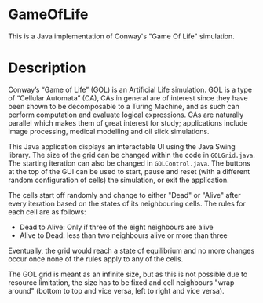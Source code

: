 # GameOfLife
This is a Java implementation of Conway's "Game Of Life" simulation.

# Description
Conway’s “Game of Life” (GOL) is an Artificial Life simulation. GOL is a type of “Cellular Automata” (CA), CAs in general are of interest since they have been shown to be decomposable to a Turing Machine, and as such can perform computation and evaluate logical expressions. CAs are naturally parallel which makes them of great interest for study; applications include image processing, medical modelling and oil slick simulations.

This Java application displays an interactable UI using the Java Swing library. The size of the grid can be changed within the code in `GOLGrid.java`. The starting iteration can also be changed in `GOLControl.java`. The buttons at the top of the GUI can be used to start, pause and reset (with a different random configuration of cells) the simulation, or exit the application.

The cells start off randomly and change to either "Dead" or "Alive" after every iteration based on the states of its neighbouring cells. The rules for each cell are as follows:
* Dead to Alive: Only if three of the eight neighbours are alive
* Alive to Dead: less than two neighbours alive or more than three

Eventually, the grid would reach a state of equilibrium and no more changes occur once none of the rules apply to any of the cells.

The GOL grid is meant as an infinite size, but as this is not possible due to resource limitation, the size has to be fixed and cell neighbours "wrap around" (bottom to top and vice versa, left to right and vice versa).
